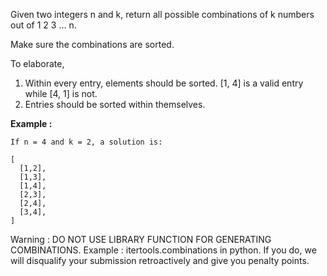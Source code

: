 Given two integers n and k, return all possible combinations of k numbers out of 1 2 3 ... n.

Make sure the combinations are sorted.

To elaborate,

1.  Within every entry, elements should be sorted. [1, 4] is a valid entry while [4, 1] is not.
2. Entries should be sorted within themselves.

**Example :**
```
If n = 4 and k = 2, a solution is:

[
  [1,2],
  [1,3],
  [1,4],
  [2,3],
  [2,4],
  [3,4],
]
```
Warning : DO NOT USE LIBRARY FUNCTION FOR GENERATING COMBINATIONS.
Example : itertools.combinations in python.
If you do, we will disqualify your submission retroactively and give you penalty points.